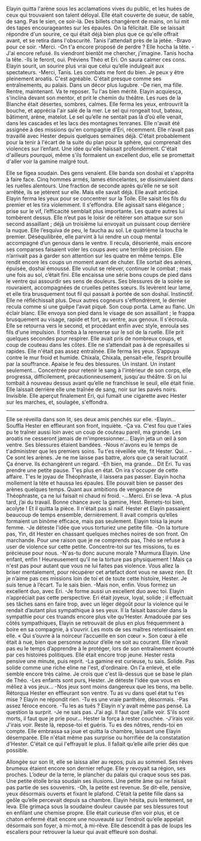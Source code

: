 
Elayin quitta l'arène sous les acclamations vives du public, et les huées de ceux qui trouvaient son talent déloyal. Elle était couverte de sueur, de sable, de sang. Pas le sien, ce soir-là. Des billets changèrent de mains, on lui mit des tapes encourageantes sur les épaules. On la félicitait. Elle se laissait répondre d'un sourire, ce qui était déjà bien plus que ce qu'elle offrait avant, et se retira dans l'obscurité. Tanis l'attendait près de la jetée.
-Bravo pour ce soir.
-Merci. 
-On t'a encore proposé de perdre ?
Elle hocha la tête.
-J'ai encore refusé. Ils viendront bientôt me chercher, j'imagine.
Tanis hocha la tête.
-Ils le feront, oui. Préviens Théo et Eri. On saura calmer ces cons.
Elayin sourit, un sourire plus vrai que celui qu’elle indulgeait aux spectateurs.
-Merci, Tanis. Les combats me font du bien. Je peux y être pleinement aroatis. C'est agréable.
C'était presque comme ses entraînements, au palais. Dans un décor plus lugubre.
-De rien, ma fille. Rentre, maintenant. Va te reposer. Tu l'as bien mérité.
Elayin acquiesça, s'inclina devant son mentor, et prit le chemin du théâtre. Les rues de la Blanche était désertes, sombres, calmes. Elle ferma les yeux, entrouvrit la bouche, et apprécia l'air salé de la mer. Le sel qui rongeait tout, bateau, bâtiment, arène, matelot. Le sel qu’elle ne sentait pas là d’où elle venait, dans les cascades et les lacs des montagnes tenranes. 
Elle n'avait été assignée à des missions qu'en compagnie d'Eri, récemment. Elle n’avait pas travaillé avec Hester depuis quelques semaines déjà. C’était probablement pour la tenir à l'écart de la suite du plan pour la sphère, qui comprenait des violences sur l’enfant. Une idée qu'elle haïssait profondément. C'était d'ailleurs pourquoi, même s'ils formaient un excellent duo, elle se promettait d'aller voir la gamine malgré tout.

Elle se figea soudain. Des gens venaient.
Elle banda son doshaï et s'apprêta à faire face. Cinq hommes armés, lames étincelantes, se dissimulaient dans les ruelles alentours. Une fraction de seconde après qu’elle ne se soit arrêtée, ils se jetèrent sur elle. Mais elle savait déjà. Elle avait anticipé.
Elayin ferma les yeux pour se concentrer sur la Toile. Elle saisit les fils du premier et les tira violemment. Il s'effondra. Elle agissait sans élégance ; prise sur le vif, l’efficacité semblait plus importante. Les quatre autres lui tombèrent dessus. Elle n’eut pas le loisir de réitérer son attaque sur son second assaillant ; déjà un troisième lui envoyait un puissant coup derrière la nuque. Elle l’esquiva de peu, le faucha au sol. Le quatrième la toucha le premier. Déséquilibrée, elle parvint à lui rendre un coup mental accompagné d’un genoux dans le ventre. Il recula, désorienté, mais encore ses comparses faisaient voler les coups avec une terrible précision. Elle n’arrivait pas à garder son attention sur les quatre en même temps. Elle rendit encore les coups un moment avant de chuter. Elle sortait des arènes, épuisée, doshaï émoussé. Elle voulut se relever, continuer le combat ; mais une fois au sol, c’était fini. Elle encaissa une série bons coups de pied dans le ventre qui assourdir ses sens de douleurs. Ses blessures de la soirée se rouvraient, accompagnées de cruelles petites sœurs. Ils levèrent leur lame, et elle tira brusquement tout fil qui passait à portée de son doshaï. Instinctif. Elle ne réfléchissait plus. Deux autres cogneurs s'effondrèrent, le dernier recula comme si une guêpe l'avait piqué. Son coup porta. Lame au flanc. Un éclair blanc. Elle envoya son pied dans le visage de son assaillant ; le frappa brusquement au visage, rapide et fort, au ventre, aux genoux. Il s'écroula. Elle se retourna vers le second, et procédant enfin avec style, enroula ses fils d'une impulsion. Il tomba à la renverse sur le sol de la ruelle.
  Elle prit quelques secondes pour respirer. Elle avait pris de nombreux coups, et coup de couteau dans les côtes. Elle ne s’attendait pas à de représailles si rapides. Elle n'était pas assez entraînée. Elle ferma les yeux. S’appuya contre le mur froid et humide. Chixala, Chixala, pensait-elle, l’esprit brouillé par la souffrance. Apaise le feu des blessures. Un instant. Un instant seulement...
Concentrée pour retenir le sang à l'intérieur de son corps, elle progressa, difficilement, précautionneusement, jusqu'au théâtre. Si on lui tombait à nouveau dessus avant qu’elle ne franchisse le seuil, elle était finie. Elle laissait derrière elle une traînée de sang, noir sur les pavés noirs. Invisible. Elle aperçut finalement Eri, qui fumait une cigarette avec Hester sur les marches, et, soulagée, s'effondra.

* * *

Elle se réveilla dans son lit, ses deux amis penchés sur elle.
  -Elayin... Souffla Hester en effleurant son front, inquiète.
  -Ça va. C'est fou que t'aies pu te traîner aussi loin avec un coup de couteau pareil, ma grande. Les aroatis ne cesseront jamais de m'impressionner...
Elayin jeta un œil à son ventre. Ses blessures étaient bandées. 
  -Nous n'avons eu le temps de t'administrer que les premiers soins. Tu t'es réveillée vite, fit Hester. Qui...
  -Ce sont les arènes. Je ne me laisse pas battre, alors que ça serait lucratif. Ça énerve.
  Ils échangèrent un regard.
  -Eh bien, ma grande... Dit Eri. Tu vas prendre une petite pause. T'es plus en état. On ira s'occuper de cette affaire. T'es le joyau de Théophraste, il laissera pas passer. 
  Elayin hocha mollement la tête et haussa les épaules. Elle pouvait bien se passer des arènes quelques temps. Quant aux ambitions de vengeance de Théophraste, ça ne lui faisait ni chaud ni froid.
  -...Merci.
  Eri se leva.
  -A plus tard, j’ai du travail. Bonne chance avec la gamine, Hest. Remets-toi bien, acolyte !
  Et il quitta la pièce. Il n'était pas si naïf. Hester et Elayin passaient beaucoup de temps ensemble, dernièrement. Il avait compris qu’elles formaient un binôme efficace, mais pas seulement.
 Elayin toisa la jeune femme.
  -Je déteste l'idée que vous torturiez une petite fille.
  -On la torture pas, Yin, dit Hester en chassant quelques mèches noires de son front. On marchande. Pour une raison que je ne comprends pas, Théo se refuse à user de violence sur cette petite. Concentre-toi sur tes missions, tu es précieuse pour nous.
  -N'as-tu donc aucune morale ? Murmura Elayin. Une enfant, enfin ! Heureusement qu'il ne la torture pas physiquement ! Mais ça n'est pas pour autant que vous ne lui faites pas violence. Vous allez la briser mentalement, pour récupérer cet artefact dont vous ne savez rien. Et je n’aime pas ces missions loin de toi et de toute cette histoire, Hester. Je suis tenue à l’écart. Tu le sais bien.
-Mais non, enfin. Vous formez un excellent duo, avec Eri.
-Je forme aussi un excellent duo avec toi.
Elayin n’appréciait pas cette perspective. Eri était joyeux, loyal, solide ; il effectuait ses tâches sans en faire trop, avec un léger dégoût pour la violence qui le rendait d’autant plus sympathique à ses yeux. Il la faisait basculer dans la sympathie pour ces truands encore plus vite qu’Hester. Amadouée par ses côtés sympathiques, Elayin se retrouvait de plus en plus fréquemment à boire en sa compagnie, à s’ouvrir. Les mots de ses maîtres retentissaient en elle. « Qui s’ouvre à la noirceur l’accueille en son cœur ». Son cœur à elle était à nue, bien que personne autour d’elle ne soit au courant. Elle n’avait pas eu le temps d’apprendre à le protéger, lors de son entraînement écourté par ces histoires politiques. Elle était encore trop jeune. Hester resta pensive une minute, puis reprit.
  -La gamine est curieuse, tu sais. Solide. Pas solide comme une riche eline ne l'est, d'ordinaire. On l'a enlevé, et elle semble encore très calme. Je crois que c'est là-dessus que se base le plan de Théo.
  -Les enfants sont purs, Hester. Je déteste l'idée que vous en mêliez à vos jeux...
  -Nos jeux sont moins dangereux que les tiens, ma belle. Rétorqua Hester en effleurant son ventre. Tu as vu dans quel état tu t'es mise ?
  Elayin ne répondit rien.
  -Tu es une vraie panthère, désormais.
  -Pas assez féroce encore.
  -Tu les as tués ?
  Elayin n'y avait même pas pensé. La question la surprit.
  -Je ne sais pas. J'ai agi. Il faut que j'aille voir. S'ils sont morts, il faut que je prie pour...
  Hester la força à rester couchée. 
  -J'irais voir. J'irais voir. Reste là, repose-toi et guéris. Tu es des nôtres, rends-toi en compte.
Elle embrassa sa joue et quitta la chambre, laissant une Elayin désemparée. Elle n'était même pas surprise ou horrifiée de la constatation d'Hester. C'était ce qui l'effrayait le plus. Il fallait qu’elle aille prier dès que possible. 

Allongée sur son lit, elle se laissa aller au repos, puis au sommeil. Ses rêves brumeux étaient encore son dernier refuge. Elle y revoyait sa région, ses proches. L’odeur de la terre, le plancher du palais qui craque sous ses pas. Une petite étoile brisa soudain ses illusions. Une petite âme qui ne faisait pas partie de ses souvenirs.
-Oh, la petite est revenue. Se dit-elle, pensive, yeux désormais ouverts et fixant le plafond. C’était la petite fille dans sa geôle qu’elle percevait depuis sa chambre. Elayin hésita, puis lentement, se leva. Elle grimaça sous la soudaine douleur causée par ses blessures tout en enfilant une chemise propre. Elle était curieuse d’en voir plus, et ce chaton enfermé était encore une nouveauté sur l’endroit qu’elle appelait désormais son foyer, à mi-mot, à mi-rêve. Elle descendit à pas de loups les escaliers pour retrouver la lueur qui avait effleuré son doshaï.


 
